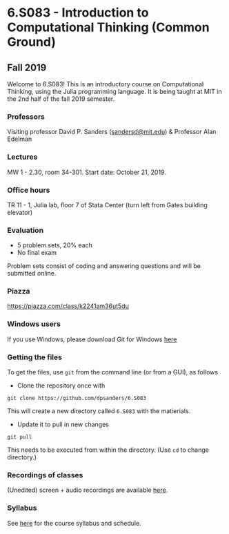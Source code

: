 # 6.S083 - Introduction to Computational Thinking (Common Ground)

## Fall 2019

Welcome to 6.S083! This is an introductory course on Computational Thinking, using the Julia programming language.
It is being taught at MIT in the 2nd half of the fall 2019 semester.

### Professors
Visiting professor David P. Sanders ([sandersd@mit.edu](mailto:sandersd@mit.edu)) & Professor Alan Edelman

### Lectures
MW 1 - 2.30, room 34-301.
Start date: October 21, 2019.

### Office hours
TR 11 - 1, Julia lab, floor 7 of Stata Center (turn left from Gates building elevator)

### Evaluation

*   5 problem sets, 20% each
*   No final exam

Problem sets consist of coding and answering questions and will be submitted online.

### Piazza

https://piazza.com/class/k2241am36ut5du


### Windows users 

If you use Windows, please download Git for Windows [here](https://gitforwindows.org)

### Getting the files

To get the files, use `git` from the command line (or from a GUI), as follows

- Clone the repository once with 
```
git clone https://github.com/dpsanders/6.S083
```
This will create a new directory called `6.S083` with the matierials.


- Update it to pull in new changes 
```
git pull
```
This needs to be executed from within the directory. (Use `cd` to change directory.)

### Recordings of classes

(Unedited) screen + audio recordings are available [here](https://www.dropbox.com/sh/dj3d9mcsevubmii/AACn6fF6cVNwI2Sw2UhZtk81a?dl=0).

### Syllabus
See [here](syllabus.md) for the course syllabus and schedule.
